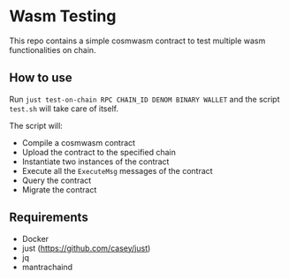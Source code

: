 # Wasm Testing

This repo contains a simple cosmwasm contract to test multiple wasm functionalities on chain.

## How to use

Run `just test-on-chain RPC CHAIN_ID DENOM BINARY WALLET` and the script `test.sh` will take care of itself.

The script will:
- Compile a cosmwasm contract
- Upload the contract to the specified chain
- Instantiate two instances of the contract
- Execute all the `ExecuteMsg` messages of the contract
- Query the contract
- Migrate the contract

## Requirements

- Docker
- just (https://github.com/casey/just)
- jq
- mantrachaind

